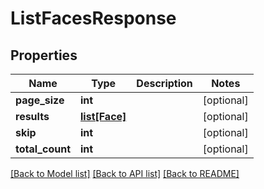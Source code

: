 # ListFacesResponse

## Properties
Name | Type | Description | Notes
------------ | ------------- | ------------- | -------------
**page_size** | **int** |  | [optional] 
**results** | [**list[Face]**](Face.md) |  | [optional] 
**skip** | **int** |  | [optional] 
**total_count** | **int** |  | [optional] 

[[Back to Model list]](../README.md#documentation-for-models) [[Back to API list]](../README.md#documentation-for-api-endpoints) [[Back to README]](../README.md)

